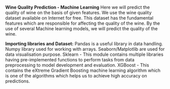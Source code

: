 **Wine Quality Prediction - Machine Learning**
Here we will predict the quality of wine on the basis of given features. We use the wine quality dataset available on Internet for free. This dataset has the fundamental features which are responsible for affecting the quality of the wine. By the use of several Machine learning models, we will predict the quality of the wine.

**Importing libraries and Dataset:**
Pandas is a useful library in data handling.
Numpy library used for working with arrays.
Seaborn/Matplotlib are used for data visualisation purpose.
Sklearn - This module contains multiple libraries having pre-implemented functions to perform tasks from data preprocessing to model development and evaluation.
XGBoost - This contains the eXtreme Gradient Boosting machine learning algorithm which is one of the algorithms which helps us to achieve high accuracy on predictions.
